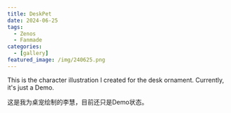 ```yaml
---
title: DeskPet
date: 2024-06-25
tags:
  - Zenos
  - Fanmade
categories:
  - [gallery]
featured_image: /img/240625.png
---
```


This is the character illustration I created for the desk ornament. Currently, it's just a Demo.

这是我为桌宠绘制的李慧，目前还只是Demo状态。